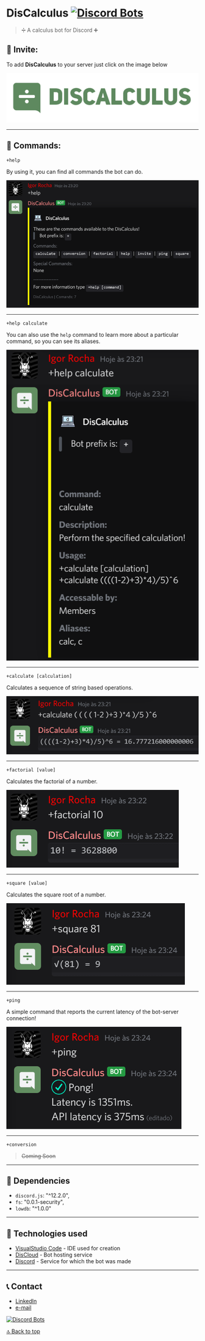 # DisCalculus [![Discord Bots](https://top.gg/api/widget/status/725319850808967198.svg)](https://top.gg/bot/725319850808967198)
> ➗ A calculus bot for Discord ➕


## 📧 Invite:

To add **DisCalculus** to your server just click on the image below

[![Discord](https://raw.githubusercontent.com/IgorRoc/DisCalculus/master/assets/Logo_v4_Nome_Small.png)](https://discord.com/api/oauth2/authorize?client_id=725319850808967198&permissions=281664&scope=bot)

----
## 🔧 Commands: 

    +help

By using it, you can find all commands the bot can do.

![Help Command](https://raw.githubusercontent.com/IgorRoc/DisCalculus/master/assets/screenshot_help.png)

---

    +help calculate

You can also use the `help` command to learn more about a particular command, so you can see its aliases.

![Help Calculate Command](https://raw.githubusercontent.com/IgorRoc/DisCalculus/master/assets/screenshot_help_calculate.png)

---

    +calculate [calculation]

Calculates a sequence of string based operations.

![Calculate Command](https://raw.githubusercontent.com/IgorRoc/DisCalculus/master/assets/screenshot_calculate.png)

---

    +factorial [value]

Calculates the factorial of a number.

![Factorial Command](https://raw.githubusercontent.com/IgorRoc/DisCalculus/master/assets/screenshot_factorial.png)

---

    +square [value]

Calculates the square root of a number.

![Square Command](https://raw.githubusercontent.com/IgorRoc/DisCalculus/master/assets/screenshot_square.png)

---

    +ping

A simple command that reports the current latency of the bot-server connection!

![Ping Command](https://raw.githubusercontent.com/IgorRoc/DisCalculus/master/assets/screenshot_ping.png)

---

    +conversion

><s>Coming Soon</s>

----
## 📁 Dependencies
* `discord.js`: "^12.2.0",
* `fs`: "0.0.1-security",
* `lowdb`: "^1.0.0"


----
## 🤖 Technologies used
* [VisualStudio Code](https://code.visualstudio.com/) - IDE used for creation
* [DisCloud](https://discloudbot.com/) - Bot hosting service
* [Discord](https://discord.com/) - Service for which the bot was made


----
## 📞 Contact
* [LinkedIn](https://www.linkedin.com/in/igorroc/)
* [e-mail](mailto:igor_roc@hotmail.com.br)

[![Discord Bots](https://top.gg/api/widget/725319850808967198.svg)](https://top.gg/bot/725319850808967198)

[🔝 Back to top](#)

